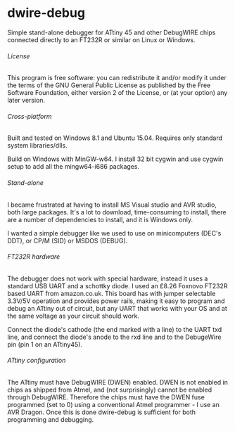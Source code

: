 # dwire-debug

Simple stand-alone debugger for ATtiny 45 and other DebugWIRE chips connected
directly to an FT232R or similar on Linux or Windows.

###### License

This program is free software: you can redistribute it and/or modify it under
the terms of the GNU General Public License as published by the Free Software
Foundation, either version 2 of the License, or (at your option) any later
version.

###### Cross-platform

Built and tested on Windows 8.1 and Ubuntu 15.04. Requires only standard system
libraries/dlls.

Build on Windows with MinGW-w64. I install 32 bit cygwin and use cygwin setup
to add all the mingw64-i686 packages.

###### Stand-alone

I became frustrated at having to install MS Visual studio and AVR studio, both
large packages. It's a lot to download, time-consuming to install, there are a
number of dependencies to install, and it is Windows only.

I wanted a simple debugger like we used to use on minicomputers (DEC's DDT), or
CP/M (SID) or MSDOS (DEBUG).

###### FT232R hardware

The debugger does not work with special hardware, instead it uses a standard USB
UART and a schottky diode. I used an £8.26 Foxnovo FT232R based UART from
amazon.co.uk. This board has with jumper selectable 3.3V/5V operation and
provides power rails, making it easy to program and debug an ATtiny out of
circuit, but any UART that works with your OS and at the same voltage as your
circuit should work.

Connect the diode's cathode (the end marked with a line) to the UART txd line,
and connect the diode's anode to the rxd line and to the DebugeWire pin (pin 1
on an ATtiny45).

###### ATtiny configuration

The ATtiny must have DebugWIRE (DWEN) enabled. DWEN is not enabled in chips
as shipped from Atmel, and (not surprisingly) cannot be enabled through
DebugWIRE. Therefore the chips must have the DWEN fuse programmed (set to 0)
using a conventional Atmel programmer - I use an AVR Dragon. Once this is
done dwire-debug is sufficient for both programming and debugging.


